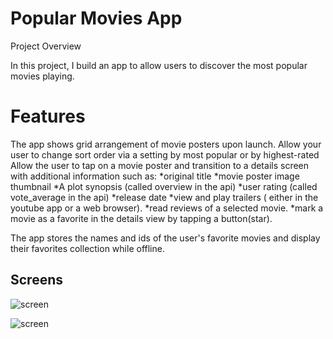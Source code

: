 # Popular Movies App
Project Overview

In this project, I build an app to allow users to discover the most popular movies playing.

# Features
The app shows grid arrangement of movie posters upon launch.
Allow your user to change sort order via a setting by most popular or by highest-rated
Allow the user to tap on a movie poster and transition to a details screen with additional information such as:
*original title
*movie poster image thumbnail
*A plot synopsis (called overview in the api)
*user rating (called vote_average in the api)
*release date
*view and play trailers ( either in the youtube app or a web browser).
*read reviews of a selected movie.
*mark a movie as a favorite in the details view by tapping a button(star).

The app stores the names and ids of the user's favorite movies and display their favorites collection while offline.

## Screens

![screen](https://lh3.googleusercontent.com/_umBBJB4XovkQpMRt5YR0dfnaO3FdFH5W9pN4BLwHY_5D5KDI5E23DEc1p7FfOD5ghX8Pl2EpM8gDJvHf6Dh=w1921-h929-rw)


![screen](https://lh3.googleusercontent.com/BpI-dgoOgeDuGe2kyk5RL0CXSZ7rLCmMiPPXu0Oqb_97wU9OFth6_27vdQ72eBOIXCBv1-NdnQQvvibTxKnA=w1921-h929-rw)
